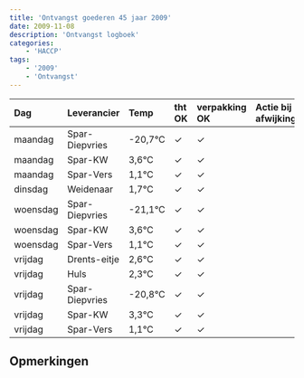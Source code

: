 ```yaml
---
title: 'Ontvangst goederen 45 jaar 2009'
date: 2009-11-08
description: 'Ontvangst logboek'
categories:
    - 'HACCP'
tags:
    - '2009'
    - 'Ontvangst'
---
```

| Dag | Leverancier | Temp | tht OK | verpakking OK | Actie bij afwijking | Controle door |
|:---|:---|:---|:---|:---|:---|:---|
| maandag | Spar-Diepvries | -20,7°C | &check; | &check; | | DPater |
| maandag | Spar-KW | 3,6°C | &check; | &check; | | DPater |
| maandag | Spar-Vers | 1,1°C | &check; | &check; | | DPater |
| dinsdag | Weidenaar | 1,7°C | &check; | &check; | | DPater |
| woensdag | Spar-Diepvries | -21,1°C | &check; | &check; | | WPater |
| woensdag | Spar-KW | 3,6°C | &check; | &check; | | WPater |
| woensdag | Spar-Vers | 1,1°C | &check; | &check; | | WPater |
| vrijdag | Drents-eitje | 2,6°C | &check; | &check; | | WPater |
| vrijdag | Huls | 2,3°C | &check; | &check; | | WPater |
| vrijdag | Spar-Diepvries | -20,8°C | &check; | &check; | | WPater |
| vrijdag | Spar-KW | 3,3°C | &check; | &check; | | WPater |
| vrijdag | Spar-Vers | 1,1°C | &check; | &check; | | WPater |

## Opmerkingen


